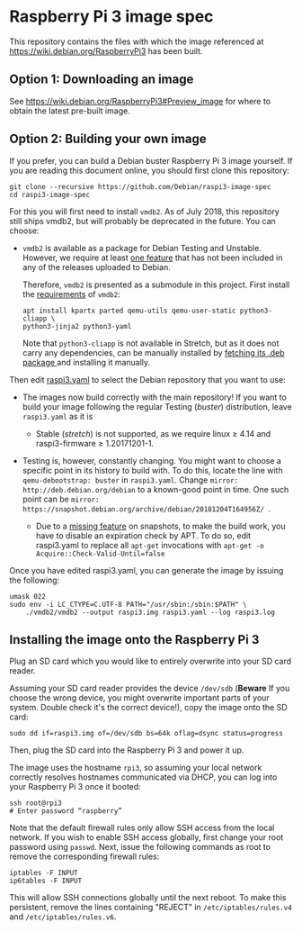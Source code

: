 # Raspberry Pi 3 image spec

This repository contains the files with which the image referenced at
https://wiki.debian.org/RaspberryPi3 has been built.

## Option 1: Downloading an image

See https://wiki.debian.org/RaspberryPi3#Preview_image for where to obtain the latest pre-built image.

## Option 2: Building your own image

If you prefer, you can build a Debian buster Raspberry Pi 3 image
yourself. If you are reading this document online, you should first
clone this repository:

```shell
git clone --recursive https://github.com/Debian/raspi3-image-spec
cd raspi3-image-spec
```

For this you will first need to install `vmdb2`. As of July 2018, this
repository still ships vmdb2, but will probably be deprecated in the
future. You can choose:

<!-- - `vmdb2` is available as a package for Testing and Unstable. If your -->
<!--   Debian system is either, quite probably installing it systemwide is -->
<!--   the easiest and most recommended way. -->
- `vmdb2` is available as a package for Debian Testing and
  Unstable. However, we require at least [one
  feature](http://git.liw.fi/vmdb2/commit/?id=474cd53826fda5a571cca8b5dda7cf949291dd62)
  that has not been included in any of the releases uploaded to
  Debian.

  Therefore, `vmdb2` is presented as a submodule in this
  project. First install the
  [requirements](http://git.liw.fi/vmdb2/tree/README) of `vmdb2`:

	```shell
	apt install kpartx parted qemu-utils qemu-user-static python3-cliapp \
    python3-jinja2 python3-yaml
	```

  Note that `python3-cliapp` is not available in Stretch, but as it
  does not carry any dependencies, can be manually installed by
  [fetching its .deb package ](https://packages.debian.org/buster/python3-cliapp)
  and installing it manually.

Then edit [raspi3.yaml](raspi3.yaml) to select the Debian repository that you
want to use:

- The images now build correctly with the main repository! If you want
  to build your image following the regular Testing (*buster*)
  distribution, leave `raspi3.yaml` as it is
    - Stable (*stretch*) is not supported, as we require linux ≥ 4.14
      and raspi3-firmware ≥ 1.20171201-1.

- Testing is, however, constantly changing. You might want to choose a
  specific point in its history to build with. To do this, locate the
  line with `qemu-debootstrap: buster` in `raspi3.yaml`. Change
  `mirror: http://deb.debian.org/debian` to a known-good point in
  time. One such point can be `mirror:
  https://snapshot.debian.org/archive/debian/20181204T164956Z/ `.
    - Due to a
      [missing feature](https://bugs.debian.org/cgi-bin/bugreport.cgi?bug=763419)
      on snapshots, to make the build work, you have to disable an
      expiration check by APT. To do so, edit raspi3.yaml to replace
      all `apt-get` invocations with `apt-get -o
      Acquire::Check-Valid-Until=false`

Once you have edited raspi3.yaml, you can generate the image by
issuing the following:

```shell
umask 022
sudo env -i LC_CTYPE=C.UTF-8 PATH="/usr/sbin:/sbin:$PATH" \
    ./vmdb2/vmdb2 --output raspi3.img raspi3.yaml --log raspi3.log
```

## Installing the image onto the Raspberry Pi 3

Plug an SD card which you would like to entirely overwrite into your SD card reader.

Assuming your SD card reader provides the device `/dev/sdb`
(**Beware** If you choose the wrong device, you might overwrite
important parts of your system.  Double check it's the correct
device!), copy the image onto the SD card:

```shell
sudo dd if=raspi3.img of=/dev/sdb bs=64k oflag=dsync status=progress
```

Then, plug the SD card into the Raspberry Pi 3 and power it up.

The image uses the hostname `rpi3`, so assuming your local network
correctly resolves hostnames communicated via DHCP, you can log into
your Raspberry Pi 3 once it booted:

```shell
ssh root@rpi3
# Enter password “raspberry”
```

Note that the default firewall rules only allow SSH access from the local
network. If you wish to enable SSH access globally, first change your root
password using `passwd`. Next, issue the following commands as root to remove
the corresponding firewall rules:

```shell
iptables -F INPUT
ip6tables -F INPUT
```

This will allow SSH connections globally until the next reboot. To make this
persistent, remove the lines containing "REJECT" in `/etc/iptables/rules.v4` and
`/etc/iptables/rules.v6`.

